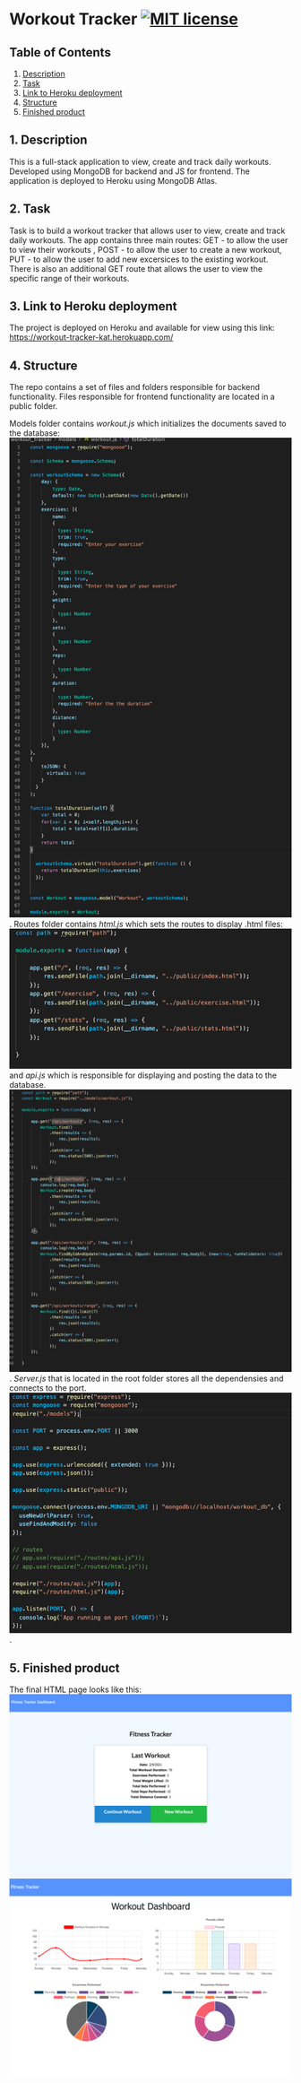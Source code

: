 # Workout Tracker [![MIT license](https://img.shields.io/badge/License-GPLv3-blue.svg)](https://lbesson.mit-license.org/)


## Table of Contents
1. [ Description ](#desc)
2. [ Task ](#task)
3. [ Link to Heroku deployment ](#link)
4. [ Structure ](#structure)
5. [ Finished product ](#final)


## 1. Description<a name="desc"></a>
This is a full-stack application to view, create and track daily workouts. Developed using MongoDB for backend and JS for frontend. The application is deployed to Heroku using MongoDB Atlas.

## 2. Task<a name="task"></a>
Task is to build a workout tracker that allows user to view, create and track daily workouts.
The app contains three main routes: GET - to allow the user to view their workouts , POST - to allow the user to create a new workout, PUT - to allow the user to add new excersices to the existing workout. There is also an additional GET route that allows the user to view the specific range of their workouts. 


## 3. Link to Heroku deployment <a name="link"></a>
The project is deployed on Heroku and available for view using this link:
https://workout-tracker-kat.herokuapp.com/

## 4. Structure<a name="structure"></a>
The repo contains a set of files and folders responsible for backend functionality. Files responsible for frontend functionality are located in a public folder.

Models folder contains *workout.js* which initializes the documents saved to the database:
![Screenshot](./public/assets/media/model.png).
Routes folder contains *html.js* which sets the routes to display .html files:
![Screenshot](./public/assets/media/htmlroutes.png)
and *api.js* which is responsible for displaying and posting the data to the database. 
![Screenshot](./public/assets/media/apiroutes.png).
*Server.js* that is located in the root folder stores all the dependensies and connects to the port.
![Screenshot](./public/assets/media/server.png).


## 5. Finished product<a name="final"></a>
The final HTML page looks like this:
![Screenshot](./public/assets/media/final1.png)
![Screenshot](./public/assets/media/final2.png)

